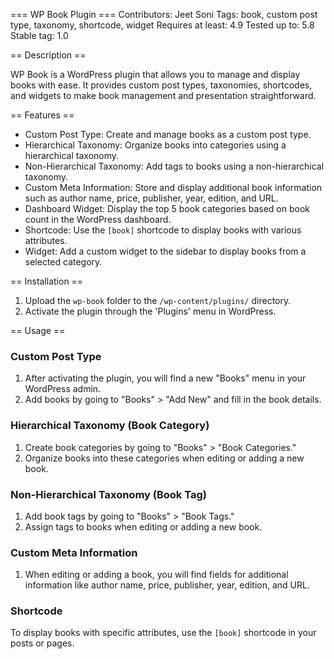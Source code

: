 === WP Book Plugin ===
Contributors: Jeet Soni
Tags: book, custom post type, taxonomy, shortcode, widget
Requires at least: 4.9
Tested up to: 5.8
Stable tag: 1.0

== Description ==

WP Book is a WordPress plugin that allows you to manage and display books with ease. It provides custom post types, taxonomies, shortcodes, and widgets to make book management and presentation straightforward.

== Features ==

- Custom Post Type: Create and manage books as a custom post type.
- Hierarchical Taxonomy: Organize books into categories using a hierarchical taxonomy.
- Non-Hierarchical Taxonomy: Add tags to books using a non-hierarchical taxonomy.
- Custom Meta Information: Store and display additional book information such as author name, price, publisher, year, edition, and URL.
- Dashboard Widget: Display the top 5 book categories based on book count in the WordPress dashboard.
- Shortcode: Use the `[book]` shortcode to display books with various attributes.
- Widget: Add a custom widget to the sidebar to display books from a selected category.

== Installation ==

1. Upload the `wp-book` folder to the `/wp-content/plugins/` directory.
2. Activate the plugin through the 'Plugins' menu in WordPress.

== Usage ==

### Custom Post Type

1. After activating the plugin, you will find a new "Books" menu in your WordPress admin.
2. Add books by going to "Books" > "Add New" and fill in the book details.

### Hierarchical Taxonomy (Book Category)

1. Create book categories by going to "Books" > "Book Categories."
2. Organize books into these categories when editing or adding a new book.

### Non-Hierarchical Taxonomy (Book Tag)

1. Add book tags by going to "Books" > "Book Tags."
2. Assign tags to books when editing or adding a new book.

### Custom Meta Information

1. When editing or adding a book, you will find fields for additional information like author name, price, publisher, year, edition, and URL.

### Shortcode

To display books with specific attributes, use the `[book]` shortcode in your posts or pages.

